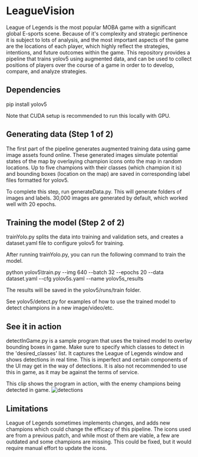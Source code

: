 # LeagueVision
League of Legends is the most popular MOBA game with a significant global E-sports scene. Because of it's complexity and strategic pertinence it is subject to lots of analysis, and the most important aspects of the game are the locations of each player, which highly reflect the strategies, intentions, and future outcomes within the game. This repository provides a pipeline that trains yolov5 using augmented data, and can be used to collect positions of players over the course of a game in order to to develop, compare, and analyze strategies.

## Dependencies
pip install yolov5

Note that CUDA setup is recommended to run this locally with GPU. 

## Generating data (Step 1 of 2)
The first part of the pipeline generates augmented training data using game image assets found online. These generated images simulate potential states of the map by overlaying champion icons onto the map in random locations. Up to five champions with their classes (which champion it is) and bounding boxes (location on the map) are saved in corresponding label files formatted for yolov5.

To complete this step, run generateData.py. This will generate folders of images and labels. 30,000 images are generated by default, which worked well with 20 epochs.

## Training the model (Step 2 of 2)
trainYolo.py splits the data into training and validation sets, and creates a dataset.yaml file to configure yolov5 for training. 

After running trainYolo.py, you can run the following command to train the model. 

python yolov5\train.py --img 640 --batch 32 --epochs 20 --data dataset.yaml --cfg yolov5s.yaml --name yolov5s_results

The results will be saved in the yolov5/runs/train folder.

See yolov5/detect.py for examples of how to use the trained model to detect champions in a new image/video/etc.


## See it in action
detectInGame.py is a sample program that uses the trained model to overlay bounding boxes in game. Make sure to specify which classes to detect in the 'desired_classes' list. It captures the League of Legends window and shows detections in real time. This is imperfect and certain components of the UI may get in the way of detections. It is also not recommended to use this in game, as it may be against the terms of service.


This clip shows the program in action, with the enemy champions being detected in game.
![detections](/detections.gif)

## Limitations
League of Legends sometimes implements changes, and adds new champions which could change the efficacy of this pipeline. The icons used are from a previous patch, and while most of them are viable, a few are outdated and some champions are missing. This could be fixed, but it would require manual effort to update the icons.
